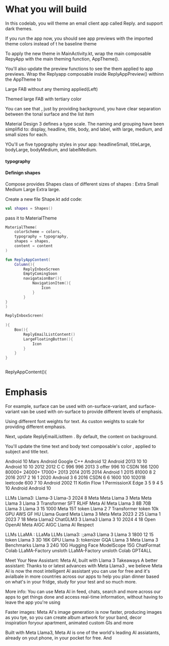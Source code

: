 # What you will build

In this codelab, you will theme an email client app called Reply.
and support dark themes.



If you run the app now, you should see app previews with the imported theme colors instead of t
he baseline theme

To apply the new theme in MainActivity.kt, wrap the main composable RepyApp with the main
theming function, AppTheme().

You'll also update the preview functions to see the them applied to app previews. Wrap the 
Replyapp composable inside ReplyAppPreview() withinn the AppTheme to

Large FAB without any theming applied(Left)

Themed large FAB with tertiary color

You can see that , just by providing background, you have clear separation between the tonal 
surface and the list item

Material Design 3 defines a type scale. The naming and grouping have been simplifid to:
display, headline, title, body, and label, with large, medium, and small sizes for each.

YOu'll ue five typography styles in your app: headlineSmall, titleLarge, bodyLarge,
bodyMedium, and labelMedium.
#### typography
#### Definign shapes
Compose provides Shapes class of different sizes of shapes :
Extra Small Medium Large Extra large.

Create a new file Shape.kt add code:
```kotlin
val shapes = Shapes()
```

pass it to MaterialTheme
```kotlin
MaterialTheme(
    colorScheme = colors,
    typography = typography,
    shapes = shapes,
    content = content
)
```
```kotlin
fun ReplyAppContent(
    Column(){
        ReplyInboxScreen
        EmptyComingSoon
        navigataionBar(){
            NavigationItem(){
                Icon
            }
        }
}
)
```
```kotlin
ReplyInboxScreen(
    
){
    Box(){
        ReplyEmailListContent()
        LargeFloatingButton(){
            Icon
        }
    }
}
```
```kotlin

```

ReplyAppContent(){

# Emphasis
For example, surface can be used with on-surface-variant, and surface-variant van be used 
with on-surface to provide different levels of emphasis.

Using different font weights for text. As custon weights to scale for 
providing different emphasis.

Next, update ReplyEmailListItem . By default, the content on
background.

You'll update the time text and body text composable's color , applied to
subject and title text.


Android 10
Mars 
Android Google C++
Android 12
Android
2013
10
10 Android
10 10
2012
2012
C
C
996
996
2013 3
offer
996
10
CSDN
166
1200
80000+
24000+
17000+
2013 2014 2015
2014
Android 1
2015
81000
8
2
2016
2017
2 16
1
2020
Android 3
6
2016
CSDN
6
6
1600
100
102018
leetcode 
600
7
10
Android
2002
11
Kotlin Flow
1
PermissionX
Edge 3 5
9 4 5
10 Android Android 10

LLMs Llama3: Llama-3 Llama-3
2024 8 Meta Meta Llama 3 Meta Meta Llama 3 Llama 3 Transformer
SFT RLHF
Meta AI
Meta Llama 3 
8B 70B Llama 3 Llama 3 15
1000 Meta 15T token Llama 2 7
Transformer token
10k GPU
AWS GF HU
Llama Guard
Meta Llama 3 Meta
Meta 2023 2 25 Llama 1 2023 7 18 Meta Llama2 ChatGLM3 3 Llama3 Llama 3 10 2024 4 18
Open OpenAI Meta AIGC AIGC
Llama AI Respect

LLMs LLaMA : LLaMa 
LLMs Llama3: :;ama3
Llama 3
Llama 3
1800 12
15 token Llama 3 3D 16K GPU
Llama 3: tokenizer GQA
Llama 3 
Meta Llama 3
Benchmarks
Llama 3
24G 10G
Hugging Face
ModelScope 15G
ChatFormat
Colab LLaMA-Factory unsloth LLaMA-Factory unsloth Colab GPT4ALL


Meet Your New Assistant: Meta AI, built with Llama 3
Takeaways
A better assistant: Thanks to or latest advances with Meta Llama3 , we believe Meta AI is now the
most intelligent AI assistant you can use for free and it's avialbale in more countries across our 
apps to help you plan dinner based on what's in your fridge, study for your test and so much more.

More info: You can use Meta AI in feed, chats, search and more across our apps to get things done 
and access real-time information, without having to leave the app you're using

Faster images: Meta AI's image generation is now faster, producing images as you tye, so you can 
create album artwork for your band, decor inspiration foryour apartment, animated custom GIs and more

Built with Meta Llama3, Meta AI is one of the world's leading AI assiatants, already on yout phone,
in your pocket for free. And 
